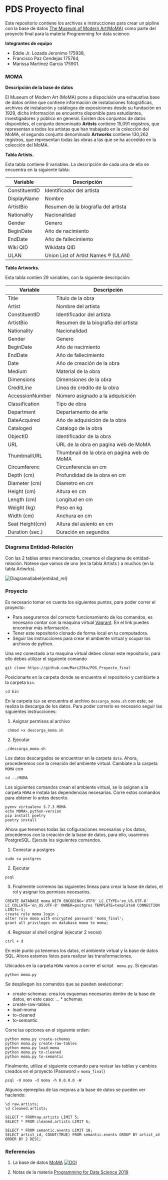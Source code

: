 # PDS Proyecto final

Este repositorio contiene los archivos e instrucciones para crear un pipline con la base de datos [The Museum of Modern Art(MoMA)](https://github.com/MuseumofModernArt/collection) como parte del proyecto final para la materia Programming for data science. 

**Integrantes de equipo**

- Eddie Jr. Lozada Jeronimo 175938, 
- Francisco Paz Cendejas 175764,
- Marissa Martínez García 175901.

### MOMA

**Descripción de la base de datos**

El Museum of Modern Art (MoMA) pone a dispocisión una exhaustiva base de datos online que contiene información de instalaciones fotográficas, archivos de instalación y catálogos de exposiciones desde su fundación en 1929, dicha información se encuentra disponible para estudiantes, investigadores y público en general.
Existen dos conjuntos de datos disponibles, el conjunto denominado **Artists** contiene 15,091 registros, que representan a todos los artistas que han trabajado en la colección del MoMA, el segundo conjunto denominado **Artworks** contiene 130,262 registros, que representan todas las obras a las que se ha accedido en la colección del MoMA.

**Tabla Artists.**

Esta tabla contiene 9 variables. La descripción de cada una de ella se encuentra en la siguiente tabla:


|Variable      | Descripción                         | 
|--------------|-------------------------------------|
|ConstituentID | Identificador del artista           |
|DisplayName   | Nombre                              |
|ArtistBio     | Resumen de la biografía del artista |
|Nationality   | Nacionalidad                        |
|Gender        | Genero                              |
|BeginDate     | Año de nacimiento                   |
|EndDate       | Año de fallecimiento                |
|Wiki QID      | Wikidata QID                        |
|ULAN          | Union List of Artist Names ® (ULAN) |

**Tabla Artworks.**

Esta tabla contien 29 variables, con la siguiente descripción:

|Variable        |Descripción                                  |
|----------------|---------------------------------------------|
|Title           | Titulo de la obra                           |
|Artist          | Nombre del artista                          |
|ConstituentID   | Identificador del artista                   |
|ArtistBio       | Resumen de la biografía del artista         |
|Nationality     | Nacionalidad                                |
|Gender          | Genero                                      |
|BeginDate       | Año de nacimiento                           |
|EndDate         | Año de fallecimiento                        |
|Date            | Año de creación de la obra                  |
|Medium          | Material de la obra                         |
|Dimensions      | Dimensiones de la obra                      |
|CreditLine      | Linea de crédito de la obra                 |
|AccessionNumber | Número asignado a la adquisición            |
|Classification  | Tipo de obra                                |
|Department      | Departamento de arte                        |
|DateAcquired    | Año de adquisición de la obra               |
|Cataloged       | Catalogo de la obra                         |
|ObjectID        | Identificador de la obra                    |
|URL             | URL de la obra en pagina web de MoMA        |
|ThumbnailURL    | Thumbnail de la obra en pagina web de MoMA  |
|Circumferenc    | Circunferencia en cm                        |
|Depth (cm)      | Profundidad de la obra en cm                |
|Diameter (cm)   | Diametro en cm                              |
|Height (cm)     | Altura en cm                                |
|Length (cm)     | Longitud en cm                              |
|Weight (kg)     | Peso en kg                                  |
|Width (cm)      | Anchura en cm                               |
|Seat Height(cm) | Altura del asiento en cm                    |
|Duration (sec.) | Duración en segundos                        |


### Diagrama Entidad-Relación

Con las 2 tablas antes mencionadas, creamos el diagrama de entidad-relación. Notese que vamos de uno (en la tabla Artists ) a muchos (en la tabla Artwrks).

![Diagrama\label{entidad_rel}](docs/esquema_entidad_relacion.png)

### Proyecto

Es necesario tomar en cuenta los siguientes puntos, para poder correr el proyecto:
	
* Para asegurarnos del correcto funcionamiento de los comandos, es necesario contar con la maquina virtual [Vagrant](https://github.com/ITAM-DS/programming-for-data-science-2019). En el link puedes encontrar más información.
* Tener este repositorio clonado de forma local en tu computadora.
* Seguir las instrucciones para crear el ambiente virtual y ocupar los archivos de python.


Una vez conectado a tu maquina virtual debes clonar este repositorio, para ello debes utilizar el siguiente comando

```
git clone https://github.com/Mari29ku/PDS_Proyecto_final
```

Posicionarte en la carpeta donde se encuentra el repositorio y cambiarte a la carpeta `bin`. 

```
cd bin
```

En la carpeta `bin` se encuentra el archivo  `descarga_moma.sh` con este, se realiza la descarga de los datos. Para poder correrlo es necesario seguir las siguientes instrucciones:

1. Asignar permisos al archivo
```
 chmod +x descarga_moma.sh
```

2. Ejecutar
```
./descarga_moma.sh
```

Los datos descargados se encuentrar en la carpeta `data`. Ahora, procederemos con la creación del ambiente virtual. Cambiate a la carpeta `MOMA` con 

```
cd ../MOMA
```

Los siguientes comandos crean el ambiente virtual, se lo asignan a la carpeta `MOMA` e instala las dependencias necesarias. Corre estos comandos para obtener lo antes descrito.

```
pyenv virtualenv 3.7.3 MOMA 
echo MOMA>.python-version 
pip install poetry 
poetry install
```

Ahora que tenemos todas las cofiguraciones necesarias y los datos, procedemos con la creación de la base de datos, para ello, usaremos PostgreSQL. Ejecuta los siguientes comandos. 


1. Conectar a postgres
```
sudo su postgres
```
2. Ejecutar
```
psql
```
3. Finalmente corremos las siguientes lineas para crear la base de datos, el rol y asignar los permisos necesarios.
```
CREATE DATABASE moma WITH ENCODING='UTF8' LC_CTYPE='en_US.UTF-8' LC_COLLATE='en_US.UTF-8' OWNER=postgres TEMPLATE=template0 CONNECTION LIMIT=-1;
create role moma login ;
alter role moma with encrypted password 'moma_final';
grant all privileges on database moma to moma;
```
4. Regresar al shell original (ejecutar 2 veces)
```
ctrl + d
```

En este punto ya tenemos los datos, el ambiente virtual y la base de datos SQL. Ahora estamos listos para realizar las transformaciones.

Ubicados en la carpeta `MOMA` vamos a correr el script ` moma.py`. Si ejecutas 

```
python moma.py
```
Se despliegan los comandos que se pueden seelecionar:

* create-schemas:  crea los esquemas necesarios dentro de la base de datos, en este caso: 
... * schemas
* create-raw-tables
* load-moma
* to-cleaned
* to-semantic

Corre las opciones en el siguiente orden:


```
python moma.py create-schemas
python moma.py create-raw-tables
python moma.py load-moma
python moma.py to-cleaned
python moma.py to-semantic
```


Finalmente, utiliza el siguiente comando para revisar las tablas y cambios creados en el proyecto (Password =  `moma_final`)
```
psql -U moma -d moma -h 0.0.0.0 -W 
```

Algunos ejemeplos de las mejoras a la base de datos se pueden ver haciendo:

```
\d raw.artists;
\d cleaned.artists;
```
```
SELECT * FROMraw.artists LIMIT 5;
SELECT * FROM cleaned.artists LIMIT 5;
```
```
SELECT * FROM semantic.events LIMIT 10;
SELECT artist_id, COUNT(TRUE) FROM semantic.events GROUP BY artist_id ORDER BY 2 DESC;
```

### Referencias

1. La base de datos [MoMA](https://github.com/MuseumofModernArt/collection) [![DOI](https://zenodo.org/badge/DOI/10.5281/zenodo.3558822.svg)](https://doi.org/10.5281/zenodo.3558822)

2. Notas de la materia [Programming for Data Science 2019](https://github.com/ITAM-DS/programming-for-data-science-2019/blob/master/handbook.pdf)